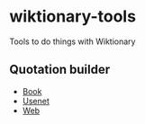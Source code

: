 # wiktionary-tools

Tools to do things with Wiktionary

## Quotation builder

 * [Book](http://hugovk.github.io/wiktionary-tools/quote/book.html)
 * [Usenet](http://hugovk.github.io/wiktionary-tools/quote/usenet.html)
 * [Web](http://hugovk.github.io/wiktionary-tools/quote/web.html)
